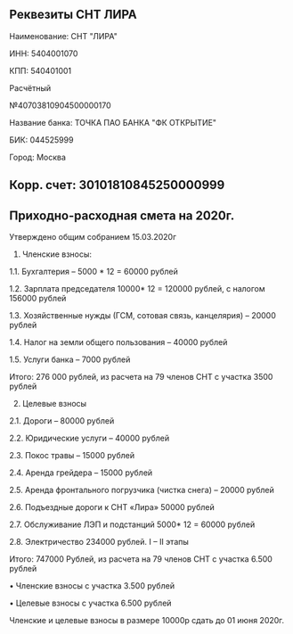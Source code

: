 ## Реквезиты  СНТ ЛИРА
Наименование: СНТ "ЛИРА"

ИНН: 5404001070

КПП: 540401001

Расчётный

№40703810904500000170

Название банка: ТОЧКА ПАО БАНКА "ФК ОТКРЫТИЕ"

БИК: 044525999

Город: Москва

Корр. счет: 30101810845250000999
---
## Приходно-расходная смета на 2020г.
Утверждено общим собранием  15.03.2020г

1.	Членские взносы:

1.1.	Бухгалтерия – 5000 * 12 = 60000 рублей

1.2.	Зарплата председателя 10000* 12 = 120000 рублей, с налогом  156000 рублей

1.3.	Хозяйственные нужды (ГСМ, сотовая связь, канцелярия) – 20000 рублей

1.4.	Налог на земли общего пользования – 40000 рублей 

1.5.	Услуги банка – 7000 рублей

Итого: 276 000 рублей, из расчета на 79 членов СНТ с участка 3500 рублей

2.	Целевые взносы 

2.1.	Дороги – 80000 рублей

2.2.	Юридические услуги – 40000 рублей

2.3.	Покос травы – 15000 рублей

2.4.	Аренда грейдера – 15000 рублей

2.5.	Аренда фронтального погрузчика (чистка снега) – 20000 рублей

2.6.	Подъездные дороги к СНТ «Лира» 50000 рублей 

2.7.	Обслуживание ЛЭП и подстанций 5000* 12 = 60000 рублей 

2.8.	Электричество 234000 рублей. I – II этапы

Итого: 747000 Рублей, из расчета на 79 членов СНТ с участка 6.500 рублей

•	Членские взносы с участка 3.500 рублей

•	Целевые взносы с участка 6.500 рублей 

Членские и целевые взносы в размере 10000р сдать до 01 июня  2020г.
